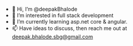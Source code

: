 - 👋 Hi, I’m @deepakBhalode
- 👀 I’m interested in full stack development
- 🌱 I’m currently learning asp.net core & angular.
- 📫 Have ideas to discuss, then reach me out at deepak.bhalode.sbg@gmail.com

<!---
deepakBhalode/deepakBhalode is a ✨ special ✨ repository because its `README.md` (this file) appears on your GitHub profile.
You can click the Preview link to take a look at your changes.
--->
